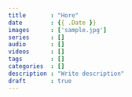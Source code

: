 ```yaml
---
title       : "Hore"
date        : {{ .Date }}
images      : ['sample.jpg']
series      : []
audio       : []
videos      : []
tags        : []
categories  : []
description : "Write description"
draft       : true
---
```

